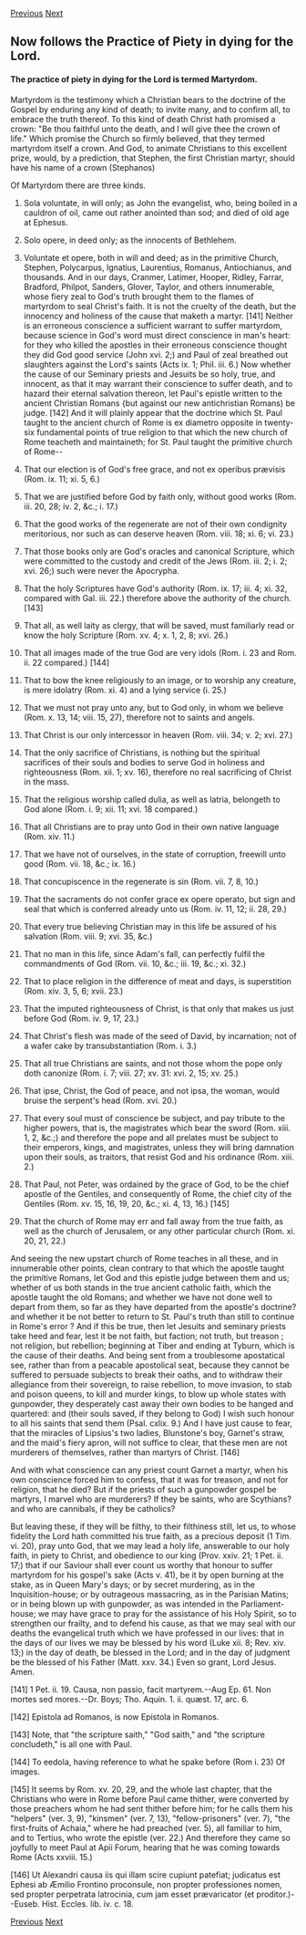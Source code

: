 <p>
  <a class="prev" href="41.html">Previous</a>
  <a class="next" href="43.html">Next</a>
</p>

## Now follows the Practice of Piety in dying for the Lord.

#### The practice of piety in dying for the Lord is termed Martyrdom.

Martyrdom is the testimony which a Christian bears to the doctrine of
the Gospel by enduring any kind of death; to invite many, and to
confirm all, to embrace the truth thereof. To this kind of death Christ
hath promised a crown: "Be thou faithful unto the death, and I will
give thee the crown of life." Which promise the Church so firmly
believed, that they termed martyrdom itself a crown. And God, to
animate Christians to this excellent prize, would, by a prediction,
that Stephen, the first Christian martyr, should have his name of a
crown (Stephanos)

Of Martyrdom there are three kinds.

1. Sola voluntate, in will only; as John the evangelist, who, being
boiled in a cauldron of oil, came out rather anointed than sod; and
died of old age at Ephesus.

2. Solo opere, in deed only; as the innocents of Bethlehem.

3. Voluntate et opere, both in will and deed; as in the primitive
Church, Stephen, Polycarpus, Ignatius, Laurentius, Romanus,
Antiochianus, and thousands. And in our days, Cranmer, Latimer, Hooper,
Ridley, Farrar, Bradford, Philpot, Sanders, Glover, Taylor, and others
innumerable, whose fiery zeal to God's truth brought them to the flames
of martyrdom to seal Christ's faith. It is not the cruelty of the
death, but the innocency and holiness of the cause that maketh a
martyr. [141] Neither is an erroneous conscience a sufficient warrant
to suffer martyrdom, because science in God's word must direct
conscience in man's heart: for they who killed the apostles in their
erroneous conscience thought they did God good service (John xvi. 2;)
and Paul of zeal breathed out slaughters against the Lord's saints
(Acts ix. 1; Phil. iii. 6.) Now whether the cause of our Seminary
priests and Jesuits be so holy, true, and innocent, as that it may
warrant their conscience to suffer death, and to hazard their eternal
salvation thereon, let Paul's epistle written to the ancient Christian
Romans {but against our new antichristian Romans) be judge. [142] And
it will plainly appear that the doctrine which St. Paul taught to the
ancient church of Rome is ex diametro opposite in twenty-six
fundamental points of true religion to that which the new church of
Rome teacheth and maintaineth; for St. Paul taught the primitive church
of Rome--

1. That our election is of God's free grace, and not ex operibus
prævisis (Rom. ix. 11; xi. 5, 6.)

2. That we are justified before God by faith only, without good works
(Rom. iii. 20, 28; iv. 2, &c.; i. 17.)

3. That the good works of the regenerate are not of their own
condignity meritorious, nor such as can deserve heaven (Rom. viii. 18;
xi. 6; vi. 23.)

4. That those books only are God's oracles and canonical Scripture,
which were committed to the custody and credit of the Jews (Rom. iii.
2; i. 2; xvi. 26;) such were never the Apocrypha.

5. That the holy Scriptures have God's authority (Rom. ix. 17; iii. 4;
xi. 32, compared with Gal. iii. 22.) therefore above the authority of
the church. [143]

6. That all, as well laity as clergy, that will be saved, must
familiarly read or know the holy Scripture (Rom. xv. 4; x. 1, 2, 8;
xvi. 26.)

7. That all images made of the true God are very idols (Rom. i. 23 and
Rom. ii. 22 compared.) [144]

8. That to bow the knee religiously to an image, or to worship any
creature, is mere idolatry (Rom. xi. 4) and a lying service (i. 25.)

9. That we must not pray unto any, but to God only, in whom we believe
(Rom. x. 13, 14; viii. 15, 27), therefore not to saints and angels.

10. That Christ is our only intercessor in heaven (Rom. viii. 34; v. 2;
xvi. 27.)

11. That the only sacrifice of Christians, is nothing but the spiritual
sacrifices of their souls and bodies to serve God in holiness and
righteousness (Rom. xii. 1; xv. 16), therefore no real sacrificing of
Christ in the mass.

12. That the religious worship called dulia, as well as latria,
belongeth to God alone (Rom. i. 9; xii. 11; xvi. 18 compared.)

13. That all Christians are to pray unto God in their own native
language (Rom. xiv. 11.)

14. That we have not of ourselves, in the state of corruption, freewill
unto good (Rom. vii. 18, &c.; ix. 16.)

15. That concupiscence in the regenerate is sin (Rom. vii. 7, 8, 10.)

16. That the sacraments do not confer grace ex opere operato, but sign
and seal that which is conferred already unto us (Rom. iv. 11, 12; ii.
28, 29.)

17. That every true believing Christian may in this life be assured of
his salvation (Rom. viii. 9; xvi. 35, &c.)

18. That no man in this life, since Adam's fall, can perfectly fulfil
the commandments of God (Rom. vii. 10, &c.; iii. 19, &c.; xi. 32.)

19. That to place religion in the difference of meat and days, is
superstition (Rom. xiv. 3, 5, 6; xvii. 23.)

20. That the imputed righteousness of Christ, is that only that makes
us just before God (Rom. iv. 9, 17, 23.)

21. That Christ's flesh was made of the seed of David, by incarnation;
not of a wafer cake by transubstantiation (Rom. i. 3.)

22. That all true Christians are saints, and not those whom the pope
only doth canonize (Rom. i. 7; viii. 27; xv. 31: xvi. 2, 15; xv. 25.)

23. That ipse, Christ, the God of peace, and not ipsa, the woman, would
bruise the serpent's head (Rom. xvi. 20.)

24. That every soul must of conscience be subject, and pay tribute to
the higher powers, that is, the magistrates which bear the sword (Rom.
xiii. 1, 2, &c.;) and therefore the pope and all prelates must be
subject to their emperors, kings, and magistrates, unless they will
bring damnation upon their souls, as traitors, that resist God and his
ordinance (Rom. xiii. 2.)

25. That Paul, not Peter, was ordained by the grace of God, to be the
chief apostle of the Gentiles, and consequently of Rome, the chief city
of the Gentiles (Rom. xv. 15, 16, 19, 20, &c.; xi. 4, 13, 16.) [145]

26. That the church of Rome may err and fall away from the true faith,
as well as the church of Jerusalem, or any other particular church
(Rom. xi. 20, 21, 22.)

And seeing the new upstart church of Rome teaches in all these, and in
innumerable other points, clean contrary to that which the apostle
taught the primitive Romans, let God and this epistle judge between
them and us; whether of us both stands in the true ancient catholic
faith, which the apostle taught the old Romans; and whether we have not
done well to depart from them, so far as they have departed from the
apostle's doctrine? and whether it be not better to return to St.
Paul's truth than still to continue in Rome's error ? And if this be
true, then let Jesuits and seminary priests take heed and fear, lest it
be not faith, but faction; not truth, but treason ; not religion, but
rebellion; beginning at Tiber and ending at Tyburn, which is the cause
of their deaths. And being sent from a troublesome apostatical see,
rather than from a peacable apostolical seat, because they cannot be
suffered to persuade subjects to break their oaths, and to withdraw
their allegiance from their sovereign, to raise rebellion, to move
invasion, to stab and poison queens, to kill and murder kings, to blow
up whole states with gunpowder, they desperately cast away their own
bodies to be hanged and quartered: and (their souls saved, if they
belong to God) I wish such honour to all his saints that send them
(Psal. cxlix. 9.) And I have just cause to fear, that the miracles of
Lipsius's two ladies, Blunstone's boy, Garnet's straw, and the maid's
fiery apron, will not suffice to clear, that these men are not
murderers of themselves, rather than martyrs of Christ. [146]

And with what conscience can any priest count Garnet a martyr, when his
own conscience forced him to confess, that it was for treason, and not
for religion, that he died? But if the priests of such a gunpowder
gospel be martyrs, I marvel who are murderers? If they be saints, who
are Scythians? and who are cannibals, if they be catholics?

But leaving these, if they will be filthy, to their filthiness still,
let us, to whose fidelity the Lord hath committed his true faith, as a
precious deposit (1 Tim. vi. 20), pray unto God, that we may lead a
holy life, answerable to our holy faith, in piety to Christ, and
obedience to our king (Prov. xxiv. 21; 1 Pet. ii. 17;) that if our
Saviour shall ever count us worthy that honour to suffer martyrdom for
his gospel's sake (Acts v. 41), be it by open burning at the stake, as
in Queen Mary's days; or by secret murdering, as in the
Inquisition-house; or by outrageous massacring, as in the Parisian
Matins; or in being blown up with gunpowder, as was intended in the
Parliament-house; we may have grace to pray for the assistance of his
Holy Spirit, so to strengthen our frailty, and to defend his cause, as
that we may seal with our deaths the evangelical truth which we have
professed in our lives: that in the days of our lives we may be blessed
by his word (Luke xii. 8; Rev. xiv. 13;) in the day of death, be
blessed in the Lord; and in the day of judgment be the blessed of his
Father (Matt. xxv. 34.) Even so grant, Lord Jesus. Amen.

[141] 1 Pet. ii. 19. Causa, non passio, facit martyrem.--Aug Ep. 61.
Non mortes sed mores.--Dr. Boys; Tho. Aquin. 1. ii. quæst. 17, arc. 6.

[142] Epistola ad Romanos, is now Epistola in Romanos.

[143] Note, that "the scripture saith," "God saith," and "the scripture
concludeth," is all one with Paul.

[144] To eedola, having reference to what he spake before (Rom i. 23)
Of images.

[145] It seems by Rom. xv. 20, 29, and the whole last chapter, that the
Christians who were in Rome before Paul came thither, were converted by
those preachers whom he had sent thither before him; for he calls them
his "helpers" (ver. 3, 9), "kinsmen" (ver. 7, 13), "fellow-prisoners"
(ver. 7), "the first-fruits of Achaia," where he had preached (ver. 5),
all familiar to him, and to Tertius, who wrote the epistle (ver. 22.)
And therefore they came so joyfully to meet Paul at Apii Forum, hearing
that he was coming towards Rome (Acts xxviii. 15.)

[146] Ut Alexandri causa iis qui illam scire cupiunt patefiat;
judicatus est Ephesi ab Æmilio Frontino proconsule, non propter
professiones nomen, sed propter perpetrata latrocinia, cum jam esset
prævaricator (et proditor.)--Euseb. Hist. Eccles. lib. iv. c. 18.

<p>
  <a class="prev" href="41.html">Previous</a>
  <a class="next" href="43.html">Next</a>
</p>
